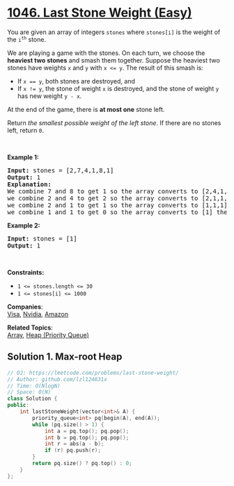 # [1046. Last Stone Weight (Easy)](https://leetcode.com/problems/last-stone-weight/)

<p>You are given an array of integers <code>stones</code> where <code>stones[i]</code> is the weight of the <code>i<sup>th</sup></code> stone.</p>

<p>We are playing a game with the stones. On each turn, we choose the <strong>heaviest two stones</strong> and smash them together. Suppose the heaviest two stones have weights <code>x</code> and <code>y</code> with <code>x &lt;= y</code>. The result of this smash is:</p>

<ul>
	<li>If <code>x == y</code>, both stones are destroyed, and</li>
	<li>If <code>x != y</code>, the stone of weight <code>x</code> is destroyed, and the stone of weight <code>y</code> has new weight <code>y - x</code>.</li>
</ul>

<p>At the end of the game, there is <strong>at most one</strong> stone left.</p>

<p>Return <em>the smallest possible weight of the left stone</em>. If there are no stones left, return <code>0</code>.</p>

<p>&nbsp;</p>
<p><strong>Example 1:</strong></p>

<pre><strong>Input:</strong> stones = [2,7,4,1,8,1]
<strong>Output:</strong> 1
<strong>Explanation:</strong> 
We combine 7 and 8 to get 1 so the array converts to [2,4,1,1,1] then,
we combine 2 and 4 to get 2 so the array converts to [2,1,1,1] then,
we combine 2 and 1 to get 1 so the array converts to [1,1,1] then,
we combine 1 and 1 to get 0 so the array converts to [1] then that's the value of the last stone.
</pre>

<p><strong>Example 2:</strong></p>

<pre><strong>Input:</strong> stones = [1]
<strong>Output:</strong> 1
</pre>

<p>&nbsp;</p>
<p><strong>Constraints:</strong></p>

<ul>
	<li><code>1 &lt;= stones.length &lt;= 30</code></li>
	<li><code>1 &lt;= stones[i] &lt;= 1000</code></li>
</ul>


**Companies**:  
[Visa](https://leetcode.com/company/visa), [Nvidia](https://leetcode.com/company/nvidia), [Amazon](https://leetcode.com/company/amazon)

**Related Topics**:  
[Array](https://leetcode.com/tag/array/), [Heap (Priority Queue)](https://leetcode.com/tag/heap-priority-queue/)

## Solution 1. Max-root Heap

```cpp
// OJ: https://leetcode.com/problems/last-stone-weight/
// Author: github.com/lzl124631x
// Time: O(NlogN)
// Space: O(N)
class Solution {
public:
    int lastStoneWeight(vector<int>& A) {
        priority_queue<int> pq(begin(A), end(A));
        while (pq.size() > 1) {
            int a = pq.top(); pq.pop();
            int b = pq.top(); pq.pop();
            int r = abs(a - b);
            if (r) pq.push(r);
        }
        return pq.size() ? pq.top() : 0;
    }
};
```